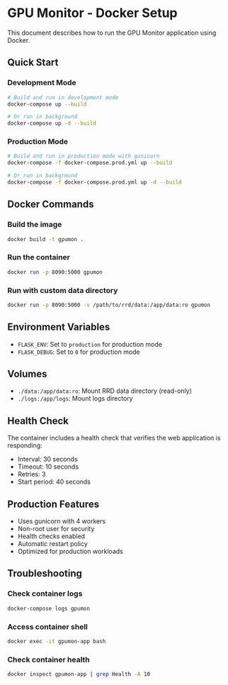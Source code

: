# GPU Monitor - Docker Setup

This document describes how to run the GPU Monitor application using Docker.

## Quick Start

### Development Mode
```bash
# Build and run in development mode
docker-compose up --build

# Or run in background
docker-compose up -d --build
```

### Production Mode
```bash
# Build and run in production mode with gunicorn
docker-compose -f docker-compose.prod.yml up --build

# Or run in background
docker-compose -f docker-compose.prod.yml up -d --build
```

## Docker Commands

### Build the image
```bash
docker build -t gpumon .
```

### Run the container
```bash
docker run -p 8090:5000 gpumon
```

### Run with custom data directory
```bash
docker run -p 8090:5000 -v /path/to/rrd/data:/app/data:ro gpumon
```

## Environment Variables

- `FLASK_ENV`: Set to `production` for production mode
- `FLASK_DEBUG`: Set to `0` for production mode

## Volumes

- `./data:/app/data:ro`: Mount RRD data directory (read-only)
- `./logs:/app/logs`: Mount logs directory

## Health Check

The container includes a health check that verifies the web application is responding:
- Interval: 30 seconds
- Timeout: 10 seconds
- Retries: 3
- Start period: 40 seconds

## Production Features

- Uses gunicorn with 4 workers
- Non-root user for security
- Health checks enabled
- Automatic restart policy
- Optimized for production workloads

## Troubleshooting

### Check container logs
```bash
docker-compose logs gpumon
```

### Access container shell
```bash
docker exec -it gpumon-app bash
```

### Check container health
```bash
docker inspect gpumon-app | grep Health -A 10
```
